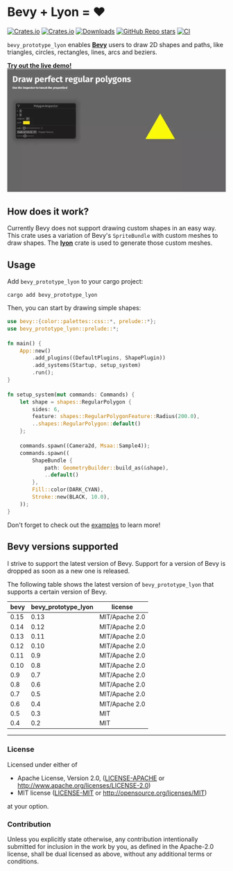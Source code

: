 # Bevy + Lyon = ❤

[![Crates.io](https://img.shields.io/crates/v/bevy_prototype_lyon)](https://crates.io/crates/bevy_prototype_lyon)
[![Crates.io](https://img.shields.io/crates/l/bevy_prototype_lyon)](LICENSE)
[![Downloads](https://img.shields.io/crates/d/bevy_prototype_lyon)](https://crates.io/crates/bevy_prototype_lyon)
[![GitHub Repo stars](https://img.shields.io/github/stars/Nilirad/bevy_prototype_lyon)](https://github.com/Nilirad/bevy_prototype_lyon)
[![CI](https://github.com/Nilirad/bevy_prototype_lyon/actions/workflows/ci.yml/badge.svg)](https://github.com/Nilirad/bevy_prototype_lyon/actions/workflows/ci.yml)

`bevy_prototype_lyon` enables [**Bevy**](https://bevyengine.org) users to draw 2D shapes and paths, like triangles, circles, rectangles, lines, arcs and beziers.

[**Try out the live demo!**](https://nilirad.github.io/bevy_prototype_lyon_showcase/)
![Regular polygon demo](docs/polygon_demo.webp)

## How does it work?

Currently Bevy does not support drawing custom shapes in an easy way. This crate uses a variation of Bevy's `SpriteBundle` with custom meshes to draw shapes. The [**lyon**](https://docs.rs/lyon_tessellation) crate is used to generate those custom meshes.

## Usage

Add `bevy_prototype_lyon` to your cargo project:

```shell
cargo add bevy_prototype_lyon
```

Then, you can start by drawing simple shapes:

```rust
use bevy::{color::palettes::css::*, prelude::*};
use bevy_prototype_lyon::prelude::*;

fn main() {
    App::new()
        .add_plugins((DefaultPlugins, ShapePlugin))
        .add_systems(Startup, setup_system)
        .run();
}

fn setup_system(mut commands: Commands) {
    let shape = shapes::RegularPolygon {
        sides: 6,
        feature: shapes::RegularPolygonFeature::Radius(200.0),
        ..shapes::RegularPolygon::default()
    };

    commands.spawn((Camera2d, Msaa::Sample4));
    commands.spawn((
        ShapeBundle {
            path: GeometryBuilder::build_as(&shape),
            ..default()
        },
        Fill::color(DARK_CYAN),
        Stroke::new(BLACK, 10.0),
    ));
}
```

Don't forget to check out the [examples](https://github.com/Nilirad/bevy_prototype_lyon/tree/latest/examples) to learn more!

## Bevy versions supported

I strive to support the latest version of Bevy. Support for a version of Bevy is dropped as soon as a new one is released.

The following table shows the latest version of `bevy_prototype_lyon` that supports a certain version of Bevy.

|bevy|bevy_prototype_lyon|license|
|---|---|---|
|0.15|0.13|MIT/Apache 2.0|
|0.14|0.12|MIT/Apache 2.0|
|0.13|0.11|MIT/Apache 2.0|
|0.12|0.10|MIT/Apache 2.0|
|0.11|0.9|MIT/Apache 2.0|
|0.10|0.8|MIT/Apache 2.0|
|0.9 |0.7|MIT/Apache 2.0|
|0.8 |0.6|MIT/Apache 2.0|
|0.7 |0.5|MIT/Apache 2.0|
|0.6 |0.4|MIT/Apache 2.0|
|0.5 |0.3|MIT|
|0.4 |0.2|MIT|

***

### License

Licensed under either of

 * Apache License, Version 2.0, ([LICENSE-APACHE](LICENSE-APACHE) or http://www.apache.org/licenses/LICENSE-2.0)
 * MIT license ([LICENSE-MIT](LICENSE-MIT) or http://opensource.org/licenses/MIT)

at your option.

### Contribution

Unless you explicitly state otherwise, any contribution intentionally submitted
for inclusion in the work by you, as defined in the Apache-2.0 license, shall be dual licensed as above, without any
additional terms or conditions.
